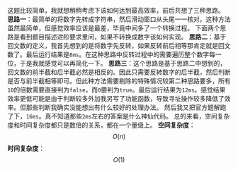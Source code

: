 这题比较简单，我就想稍稍考虑下该如何达到最高效率，前后共想了三种思路。
**思路一**：最简单的将数字先转成字符串，然后滑动窗口从头尾一一核对。这种方法虽然最简单，但感觉效率应该是最差，毕竟中间多了一个转换过程。
下面两个思路是看到题目描述进阶要求里问，如果不转换成数字该如何实现。
**思路二**：基于回文数的定义，我首先想到的是将数字先反转，如果反转前后相等那肯定就是回文数了。最后运行结果是`8ms`。在这种思路中反转过程中的需要遍历整个数字每一位，于是我就感觉可以再简化一下。
**思路三**：这个思路是基于思路二中想到的，回文数的前半截和后半截必然是相反的。因此只需要反转数字的后半截，然后判断是否与前半截相等即可。但此种方法需要剔除的特殊情况较第二种思路要多，所有`10`的倍数需要直接判为`false`，而`0`要判为`true`。最后运行结果为`12ms`。感觉结果效率更低可能是由于判断较多外加我另写了功能函数，导致寻址操作较多降低了效率。但那些判断我确实没能想出有什么较好的处理办法。
然后我又把官方题解跑了下，`16ms`。真不知道那些`2ms`左右的答案是什么神仙代码。
总的来看，空间复杂度和时间复杂度都只是数倍的关系，都在一个量级上。
**空间复杂度**：
$$O(n)$$
**时间复杂度**：
$$O(1)$$